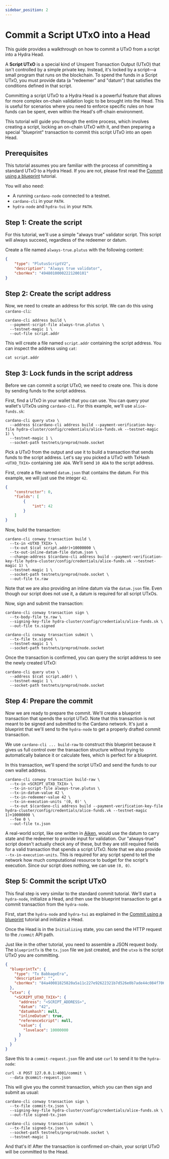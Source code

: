 ```yaml
---
sidebar_position: 2
---
```


# Commit a Script UTxO into a Head

This guide provides a walkthrough on how to commit a UTxO from a script into a Hydra Head.

A **Script UTxO** is a special kind of Unspent Transaction Output (UTxO) that isn't controlled by a simple private key. Instead, it's locked by a script—a small program that runs on the blockchain. To spend the funds in a Script UTxO, you must provide data (a "redeemer" and "datum") that satisfies the conditions defined in that script.

Committing a script UTxO to a Hydra Head is a powerful feature that allows for more complex on-chain validation logic to be brought into the Head. This is useful for scenarios where you need to enforce specific rules on how funds can be spent, even within the Head's off-chain environment.

This tutorial will guide you through the entire process, which involves creating a script, locking an on-chain UTxO with it, and then preparing a special "blueprint" transaction to commit this script UTxO into an open Head.

## Prerequisites

This tutorial assumes you are familiar with the process of committing a standard UTxO to a Hydra Head. If you are not, please first read the [Commit using a blueprint](./commit-blueprint.md) tutorial.

You will also need:

- A running `cardano-node` connected to a testnet.
- `cardano-cli` in your `PATH`.
- `hydra-node` and `hydra-tui` in your `PATH`.

## Step 1: Create the script

For this tutorial, we'll use a simple "always true" validator script. This script will always succeed, regardless of the redeemer or datum.

Create a file named `always-true.plutus` with the following content:

```json
{
    "type": "PlutusScriptV2",
    "description": "Always true validator",
    "cborHex": "49480100002221200101"
}
```

## Step 2: Create the script address

Now, we need to create an address for this script. We can do this using `cardano-cli`:

```shell
cardano-cli address build \
  --payment-script-file always-true.plutus \
  --testnet-magic 1 \
  --out-file script.addr
```

This will create a file named `script.addr` containing the script address. You can inspect the address using `cat`:

```shell
cat script.addr
```

## Step 3: Lock funds in the script address

Before we can commit a script UTxO, we need to create one. This is done by sending funds to the script address.

First, find a UTxO in your wallet that you can use. You can query your wallet's UTxOs using `cardano-cli`. For this example, we'll use `alice-funds.sk`:

```shell
cardano-cli query utxo \
  --address $(cardano-cli address build --payment-verification-key-file hydra-cluster/config/credentials/alice-funds.vk --testnet-magic 1) \
  --testnet-magic 1 \
  --socket-path testnets/preprod/node.socket
```

Pick a UTxO from the output and use it to build a transaction that sends funds to the script address. Let's say you picked a UTxO with TxHash `<UTXO_TXIX>` containing `100 ADA`. We'll send `10 ADA` to the script address.

First, create a file named `datum.json` that contains the datum. For this example, we will just use the integer `42`.

```json
{
    "constructor": 0,
    "fields": [
        {
            "int": 42
        }
    ]
}
```

Now, build the transaction:

```shell
cardano-cli conway transaction build \
  --tx-in <UTXO_TXIX> \
  --tx-out $(cat script.addr)+10000000 \
  --tx-out-inline-datum-file datum.json \
  --change-address $(cardano-cli address build --payment-verification-key-file hydra-cluster/config/credentials/alice-funds.vk --testnet-magic 1) \
  --testnet-magic 1 \
  --socket-path testnets/preprod/node.socket \
  --out-file tx.raw
```

Note that we are also providing an inline datum via the `datum.json` file. Even though our script does not use it, a datum is required for all script UTxOs.

Now, sign and submit the transaction:

```shell
cardano-cli conway transaction sign \
  --tx-body-file tx.raw \
  --signing-key-file hydra-cluster/config/credentials/alice-funds.sk \
  --out-file tx.signed

cardano-cli conway transaction submit \
  --tx-file tx.signed \
  --testnet-magic 1 \
  --socket-path testnets/preprod/node.socket
```

Once the transaction is confirmed, you can query the script address to see the newly created UTxO:

```shell
cardano-cli query utxo \
  --address $(cat script.addr) \
  --testnet-magic 1 \
  --socket-path testnets/preprod/node.socket
```

## Step 4: Prepare the commit

Now we are ready to prepare the commit. We'll create a blueprint transaction that spends the script UTxO. Note that this transaction is not meant to be signed and submitted to the Cardano network. It's just a blueprint that we'll send to the `hydra-node` to get a properly drafted commit transaction.

We use `cardano-cli ... build-raw` to construct this blueprint because it gives us full control over the transaction structure without trying to automatically balance it or calculate fees, which is perfect for a blueprint.

In this transaction, we'll spend the script UTxO and send the funds to our own wallet address.

```shell
cardano-cli conway transaction build-raw \
  --tx-in <SCRIPT_UTXO_TXIX> \
  --tx-in-script-file always-true.plutus \
  --tx-in-datum-value 42 \
  --tx-in-redeemer-value 42 \
  --tx-in-execution-units '(0, 0)' \
  --tx-out $(cardano-cli address build --payment-verification-key-file hydra-cluster/config/credentials/alice-funds.vk --testnet-magic 1)+10000000 \
  --fee 0 \
  --out-file tx.json
```

A real-world script, like one written in [Aiken](https://aiken-lang.org/), would use the datum to carry state and the redeemer to provide input for validation. Our "always-true" script doesn't actually check any of these, but they are still required fields for a valid transaction that spends a script UTxO. Note that we also provide `--tx-in-execution-units`. This is required for any script spend to tell the network how much computational resource to budget for the script's execution. Since our script does nothing, we can use `(0, 0)`.

## Step 5: Commit the script UTxO

This final step is very similar to the standard commit tutorial. We'll start a `hydra-node`, initialize a Head, and then use the blueprint transaction to get a commit transaction from the `hydra-node`.

First, start the `hydra-node` and `hydra-tui` as explained in the [Commit using a blueprint](./commit-blueprint.md#step-5) tutorial and initialize a Head.

Once the Head is in the `Initializing` state, you can send the HTTP request to the `/commit` API path.

Just like in the other tutorial, you need to assemble a JSON request body. The `blueprintTx` is the `tx.json` file we just created, and the `utxo` is the script UTxO you are committing.

```json
{
  "blueprintTx": {
    "type": "Tx BabbageEra",
    "description": "",
    "cborHex": "84a40081825820a5a11c227e92622321b7d526e0b7ade44c084f706e931e80829037cba55365f5000181825839000102030405060708090a0b0c0d0e0f101112131415161718191a1b1c1d1e1f202122232425262728292a2b2c2d2e2f303132333435363738393a3b3c3d3e3f021a000f42400300a0f5f6"
  },
  "utxo": {
    "<SCRIPT_UTXO_TXIX>": {
      "address": "<SCRIPT_ADDRESS>",
      "datum": "42",
      "datumhash": null,
      "inlineDatum": true,
      "referenceScript": null,
      "value": {
        "lovelace": 10000000
      }
    }
  }
}
```

Save this to a `commit-request.json` file and use `curl` to send it to the `hydra-node`:

```shell
curl -X POST 127.0.0.1:4001/commit \
  --data @commit-request.json
```

This will give you the commit transaction, which you can then sign and submit as usual:

```shell
cardano-cli conway transaction sign \
  --tx-file commit-tx.json \
  --signing-key-file hydra-cluster/config/credentials/alice-funds.sk \
  --out-file signed-tx.json

cardano-cli conway transaction submit \
  --tx-file signed-tx.json \
  --socket-path testnets/preprod/node.socket \
  --testnet-magic 1
```

And that's it! After the transaction is confirmed on-chain, your script UTxO will be committed to the Head.

